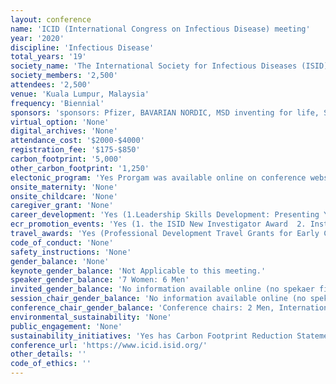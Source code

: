 ```yaml
---
layout: conference 
name: 'ICID (International Congress on Infectious Disease) meeting'
year: '2020'
discipline: 'Infectious Disease'
total_years: '19'
society_name: 'The International Society for Infectious Diseases (ISID) is collaborating with the Malaysian Society of Infectious Diseases and Chemotherapy (MSIDC)'
society_members: '2,500'
attendees: '2,500'
venue: 'Kuala Lumpur, Malaysia'
frequency: 'Biennial'
sponsors: 'sponsors: Pfizer, BAVARIAN NORDIC, MSD inventing for life, SANOFI PASTERU, Takeda, BIOMERIEUX, GSK. Organizers: International Society for Infectious Disease, Malaysian Society for Infectious Diseases & Chemotherapy. Collaborating Organizations: EcoHealth Alliance, Bill & Melinda Gates Foundation, CDDEP (The Center For Disease Dynamics, Economics and Policy). Elsevier, MSAI (Persatuan Alergi & Imunologi Malaysia), 6th World ne health Congress Scotland, FIND, The Lancet (Infectious Disease, Digital Health), GARDP, The Japanese Association for Infectious Disease, DNDi (Drugs for Neglected Disease initiative), My HUN (Malaysia One Health University Network), IJID (International Journal of Infectious Disease), Global AMR R & D HUB, International Society of Travel Medicine, ESCMID, ROTA (Rotavirus Organization of Technical Allies), International Vaccine Access Center, IAS, Institute Merieux'
virtual_option: 'None'
digital_archives: 'None'
attendance_cost: '$2000-$4000'
registration_fee: '$175-$850'
carbon_footprint: '5,000'
other_carbon_footprint: '1,250'
electonic_program: 'Yes Prorgam was available online on conference website as pocket program and mobile phone App, no print programs.'
onsite_maternity: 'None'
onsite_childcare: 'None'
caregiver_grant: 'None'
career_development: 'Yes (1.Leadership Skills Development: Presenting Your Work: Storytelling Skills and Techniques to Make You a Great Presenter - Scientific Storytelling.  2.Bring Your Manuscript: Do you want to get Editor feedback on your draft manuscript? Do you want to determine if a specific journal would be a good fit to publish your work? Participants can sign up for 15-minute slots to discuss their work with journal Editors.  3. Leadership Skills Development: Managerial Decision Making: Pitfalls and Remedies : Effective healthcare institutions need effective leaders, however, leadership development among healthcare professionals is commonly neglected. Few countries/institutions provide such leadership training as part of the medical curriculum. Most young medical professionals are prepared to make medical decisions but have to learn their leadership skills almost by trial-and-error as they are handed positions of responsibility. This session will be open to all congress attendees and will focus on managerial decision-making.)'
ecr_promotion_events: 'Yes (1. the ISID New Investigator Award  2. Institut MÉRIEUX Award)'
travel_awards: 'Yes (Professional Development Travel Grants for Early Career Investigators)'
code_of_conduct: 'None'
safety_instructions: 'None'
gender_balance: 'None'
keynote_gender_balance: 'Not Applicable to this meeting.'
speaker_gender_balance: '7 Women: 6 Men'
invited_gender_balance: 'No information available online (no spekaer first names or pictures provided).'
session_chair_gender_balance: 'No information available online (no spekaer first names or pictures provided).'
conference_chair_gender_balance: 'Conference chairs: 2 Men, International Organizing Committee: 6 Men: 6 Women, National Organizing Committee in Malaysia: 8 Women: 6 Men, ISID Emerging Leaders: 7 Men: 4 Women'
environmental_sustainability: 'None'
public_engagement: 'None'
sustainability_initiatives: 'Yes has Carbon Footprint Reduction Statement (https://isid.org/icidcarbonfootprint/)'
conference_url: 'https://www.icid.isid.org/'
other_details: ''
code_of_ethics: ''
---
```

